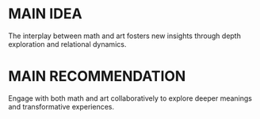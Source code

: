 # MAIN IDEA
The interplay between math and art fosters new insights through depth exploration and relational dynamics.

# MAIN RECOMMENDATION
Engage with both math and art collaboratively to explore deeper meanings and transformative experiences.

